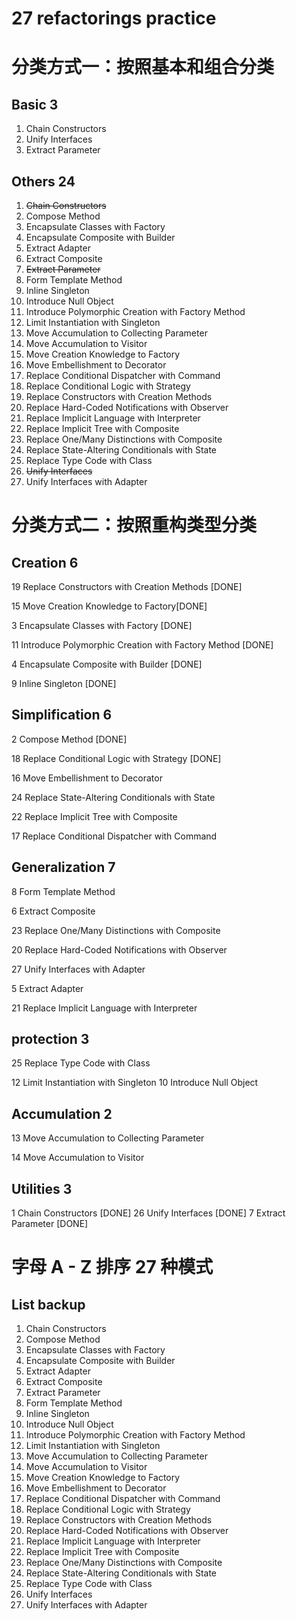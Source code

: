 # 27 refactorings practice

# 分类方式一：按照基本和组合分类

## Basic 3

1. Chain Constructors 
2. Unify Interfaces
3. Extract Parameter

## Others 24

1. ~~Chain Constructors~~
2. Compose Method
3. Encapsulate Classes with Factory
4. Encapsulate Composite with Builder
5. Extract Adapter
6. Extract Composite
7. ~~Extract Parameter~~
8. Form Template Method
9. Inline Singleton
10. Introduce Null Object
11. Introduce Polymorphic Creation with Factory Method
12. Limit Instantiation with Singleton
13. Move Accumulation to Collecting Parameter
14. Move Accumulation to Visitor
15. Move Creation Knowledge to Factory
16. Move Embellishment to Decorator
17. Replace Conditional Dispatcher with Command
18. Replace Conditional Logic with Strategy
19. Replace Constructors with Creation Methods
20. Replace Hard-Coded Notifications with Observer
21. Replace Implicit Language with Interpreter
22. Replace Implicit Tree with Composite
23. Replace One/Many Distinctions with Composite
24. Replace State-Altering Conditionals with State
25. Replace Type Code with Class
26. ~~Unify Interfaces~~
27. Unify Interfaces with Adapter

# 分类方式二：按照重构类型分类

## Creation 6

19 Replace Constructors with Creation Methods [DONE]

15 Move Creation Knowledge to Factory[DONE]

3 Encapsulate Classes with Factory [DONE]

11 Introduce Polymorphic Creation with Factory Method [DONE]

4 Encapsulate Composite with Builder [DONE]

9 Inline Singleton [DONE]

## Simplification 6

2 Compose Method [DONE]

18 Replace Conditional Logic with Strategy [DONE]

16 Move Embellishment to Decorator

24 Replace State-Altering Conditionals with State

22 Replace Implicit Tree with Composite

17 Replace Conditional Dispatcher with Command

## Generalization 7

8 Form Template Method

6 Extract Composite

23 Replace One/Many Distinctions with Composite

20 Replace Hard-Coded Notifications with Observer

27 Unify Interfaces with Adapter

5 Extract Adapter

21 Replace Implicit Language with Interpreter

## protection 3

25 Replace Type Code with Class

12 Limit Instantiation with Singleton
10 Introduce Null Object

## Accumulation 2

13 Move Accumulation to Collecting Parameter

14 Move Accumulation to Visitor

## Utilities 3

1 Chain Constructors [DONE]
26 Unify Interfaces [DONE]
7 Extract Parameter [DONE]

# 字母 A - Z 排序 27 种模式

## List backup

1. Chain Constructors
2. Compose Method
3. Encapsulate Classes with Factory
4. Encapsulate Composite with Builder
5. Extract Adapter
6. Extract Composite
7. Extract Parameter
8. Form Template Method
9. Inline Singleton
10. Introduce Null Object
11. Introduce Polymorphic Creation with Factory Method
12. Limit Instantiation with Singleton
13. Move Accumulation to Collecting Parameter
14. Move Accumulation to Visitor
15. Move Creation Knowledge to Factory
16. Move Embellishment to Decorator
17. Replace Conditional Dispatcher with Command
18. Replace Conditional Logic with Strategy
19. Replace Constructors with Creation Methods
20. Replace Hard-Coded Notifications with Observer
21. Replace Implicit Language with Interpreter
22. Replace Implicit Tree with Composite
23. Replace One/Many Distinctions with Composite
24. Replace State-Altering Conditionals with State
25. Replace Type Code with Class
26. Unify Interfaces
27. Unify Interfaces with Adapter
